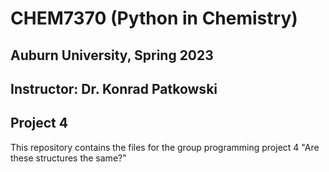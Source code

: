 # CHEM7370 (Python in Chemistry)
## Auburn University, Spring 2023
## Instructor: Dr. Konrad Patkowski
## Project 4

This repository contains the files for the group programming project 4 "Are these structures the same?"
